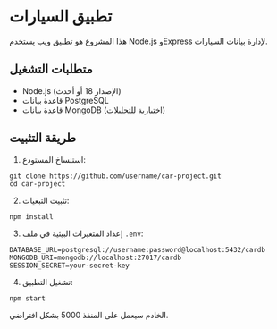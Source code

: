 
# تطبيق السيارات

هذا المشروع هو تطبيق ويب يستخدم Node.js وExpress لإدارة بيانات السيارات.

## متطلبات التشغيل

- Node.js (الإصدار 18 أو أحدث)
- قاعدة بيانات PostgreSQL
- قاعدة بيانات MongoDB (اختيارية للتحليلات)

## طريقة التثبيت

1. استنساخ المستودع:
```
git clone https://github.com/username/car-project.git
cd car-project
```

2. تثبيت التبعيات:
```
npm install
```

3. إعداد المتغيرات البيئية في ملف `.env`:
```
DATABASE_URL=postgresql://username:password@localhost:5432/cardb
MONGODB_URI=mongodb://localhost:27017/cardb
SESSION_SECRET=your-secret-key
```

4. تشغيل التطبيق:
```
npm start
```

الخادم سيعمل على المنفذ 5000 بشكل افتراضي.
